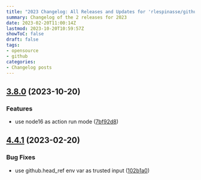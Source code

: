 ```yaml
---
title: "2023 Changelog: All Releases and Updates for 'rlespinasse/github-slug-action'"
summary: Changelog of the 2 releases for 2023
date: 2023-02-20T11:00:14Z
lastmod: 2023-10-20T10:59:57Z
showToC: false
draft: false
tags:
- opensource
- github
categories:
- Changelog posts
---
```

## [3.8.0](https://github.com/rlespinasse/github-slug-action/compare/v3.7.1...v3.8.0) (2023-10-20)


### Features

* use node16 as action run mode ([7bf92d8](https://github.com/rlespinasse/github-slug-action/commit/7bf92d88ffb302024ab1f11ced51360f041f1b5e))



## [4.4.1](https://github.com/rlespinasse/github-slug-action/compare/v4.4.0...v4.4.1) (2023-02-20)


### Bug Fixes

* use github.head_ref env var as trusted input ([102b1a0](https://github.com/rlespinasse/github-slug-action/commit/102b1a064a9b145e56556e22b18b19c624538d94))



